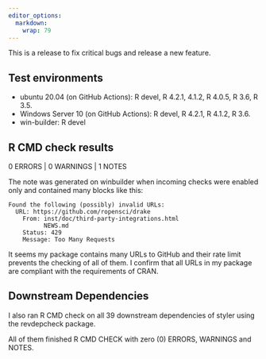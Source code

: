 ```yaml
---
editor_options: 
  markdown: 
    wrap: 79
---
```


This is a release to fix critical bugs and release a new feature.


## Test environments

-   ubuntu 20.04 (on GitHub Actions): R devel, R 4.2.1, 4.1.2, R 4.0.5, R 3.6,
    R 3.5.
-   Windows Server 10 (on GitHub Actions): R devel, R 4.2.1, R 4.1.2, R 3.6.
-   win-builder: R devel

## R CMD check results

0 ERRORS \| 0 WARNINGS \| 1 NOTES

The note was generated on winbuilder when incoming checks were enabled only and
contained many blocks like this:

    Found the following (possibly) invalid URLs:
      URL: https://github.com/ropensci/drake
        From: inst/doc/third-party-integrations.html
              NEWS.md
        Status: 429
        Message: Too Many Requests

It seems my package contains many URLs to GitHub and their rate limit prevents
the checking of all of them. I confirm that all URLs in my package are
compliant with the requirements of CRAN.

## Downstream Dependencies

I also ran R CMD check on all 39 downstream dependencies of styler using the
revdepcheck package.

All of them finished R CMD CHECK with zero (0) ERRORS, WARNINGS and NOTES.
